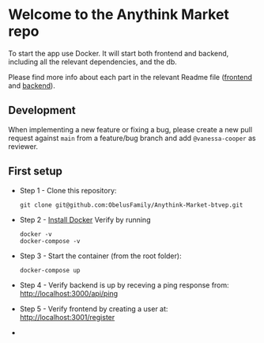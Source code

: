 # Welcome to the Anythink Market repo

To start the app use Docker. It will start both frontend and backend, including all the relevant dependencies, and the db.

Please find more info about each part in the relevant Readme file ([frontend](frontend/readme.md) and [backend](backend/README.md)).

## Development

When implementing a new feature or fixing a bug, please create a new pull request against `main` from a feature/bug branch and add `@vanessa-cooper` as reviewer.

## First setup

* Step 1 - Clone this repository:
    ```shell
    git clone git@github.com:ObelusFamily/Anythink-Market-btvep.git
    ```

* Step 2 - [Install Docker](https://docs.docker.com/get-docker/)
Verify by running 
    ```shell
    docker -v
    docker-compose -v
    ```
* Step 3 - Start the container (from the root folder):
    ```shell
    docker-compose up
    ```
* Step 4 - Verify backend is up by receving a ping response from: [http://localhost:3000/api/ping](http://localhost:3000/api/ping)

* Step 5 - Verify frontend by creating a user at: [http://localhost:3001/register](http://localhost:3001/register)
* 

